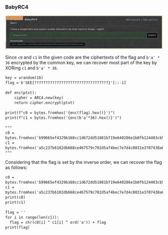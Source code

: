 
### BabyRC4


![babyrc4](https://github.com/Hed6eH0g/ctf/blob/main/2023/seetf/crypto/babyrc4/babyrc4_0.png)
 
Since `c0` and `c1` in the given code are the ciphertexts of the flag and `b'a' * 36` encrypted by the common key, we can recover most part of the key by XORing `c1` and `b'a' * 36`.

```
key = urandom(16)
flag = b'SEE{?????????????????????????????????}'[::-1]

def enc(ptxt):
    cipher = ARC4.new(key)
    return cipher.encrypt(ptxt)

print(f"c0 = bytes.fromhex('{enc(flag).hex()}')")
print(f"c1 = bytes.fromhex('{enc(b'a'*36).hex()}')")

"""
c0 = bytes.fromhex('b99665ef4329b168cc1d672dd51081b719e640286e1b0fb124403cb59ddb3cc74bda4fd85dfc')
c1 = bytes.fromhex('a5c237b6102db668ce467579c702d5af4bec7e7d4c0831e3707438a6a3c818d019d555fc')
"""
```

Considering that the flag is set by the inverse order, we can recover the flag as follows:
```
c0 = bytes.fromhex('b99665ef4329b168cc1d672dd51081b719e640286e1b0fb124403cb59ddb3cc74bda4fd85dfc')
c1 = bytes.fromhex('a5c237b6102db668ce467579c702d5af4bec7e7d4c0831e3707438a6a3c818d019d555fc')
print(c0)
print(c1)

flag = ''
for i in range(len(c1)):
  flag = chr(c0[i] ^ c1[i] ^ ord('a')) + flag
print(flag)
```